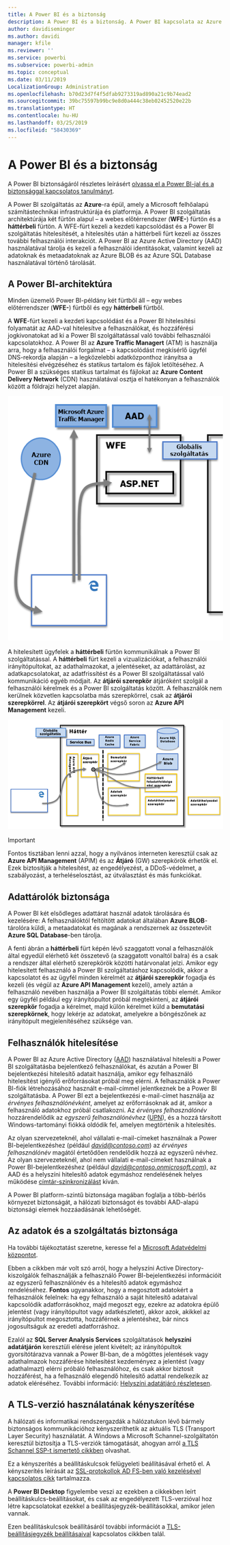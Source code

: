 ```yaml
---
title: A Power BI és a biztonság
description: A Power BI és a biztonság. A Power BI kapcsolata az Azure Active Directoryval és más Azure-szolgáltatásokkal. Ez a témakör egy részletesebb tanulmányra mutató hivatkozást is tartalmaz.
author: davidiseminger
ms.author: davidi
manager: kfile
ms.reviewer: ''
ms.service: powerbi
ms.subservice: powerbi-admin
ms.topic: conceptual
ms.date: 03/11/2019
LocalizationGroup: Administration
ms.openlocfilehash: b70d23d7f4f5dfab9273319ad890a21c9b74ead2
ms.sourcegitcommit: 39bc75597b99bc9e8d0a444c38eb02452520e22b
ms.translationtype: HT
ms.contentlocale: hu-HU
ms.lasthandoff: 03/25/2019
ms.locfileid: "58430369"
---
```

# <a name="power-bi-security"></a>A Power BI és a biztonság

A Power BI biztonságáról részletes leírásért [olvassa el a Power BI-jal és a biztonsággal kapcsolatos tanulmányt](whitepaper-powerbi-security.md).

A Power BI szolgáltatás az **Azure**-ra épül, amely a Microsoft felhőalapú számítástechnikai infrastruktúrája és platformja. A Power BI szolgáltatás architektúrája két fürtön alapul – a webes előtérrendszer (**WFE-**) fürtön és a **háttérbeli** fürtön. A WFE-fürt kezeli a kezdeti kapcsolódást és a Power BI szolgáltatás hitelesítését, a hitelesítés után a háttérbeli fürt kezeli az összes további felhasználói interakciót. A Power BI az Azure Active Directory (AAD) használatával tárolja és kezeli a felhasználói identitásokat, valamint kezeli az adatoknak és metaadatoknak az Azure BLOB és az Azure SQL Database használatával történő tárolását.

## <a name="power-bi-architecture"></a>A Power BI-architektúra

Minden üzemelő Power BI-példány két fürtből áll – egy webes előtérrendszer (**WFE-**) fürtből és egy **háttérbeli** fürtből.

A **WFE**-fürt kezeli a kezdeti kapcsolódást és a Power BI hitelesítési folyamatát az AAD-val hitelesítve a felhasználókat, és hozzáférési jogkivonatokat ad ki a Power BI szolgáltatással való további felhasználói kapcsolatokhoz. A Power BI az **Azure Traffic Managert** (ATM) is használja arra, hogy a felhasználói forgalmat – a kapcsolódást megkísérlő ügyfél DNS-rekordja alapján – a legközelebbi adatközponthoz irányítsa a hitelesítési elvégzéséhez és statikus tartalom és fájlok letöltéséhez. A Power BI a szükséges statikus tartalmat és fájlokat az **Azure Content Delivery Network** (CDN) használatával osztja el hatékonyan a felhasználók között a földrajzi helyzet alapján.

![](media/service-admin-power-bi-security/pbi_security_v2_wfe.png)

A hitelesített ügyfelek a **háttérbeli** fürtön kommunikálnak a Power BI szolgáltatással. A **háttérbeli** fürt kezeli a vizualizációkat, a felhasználói irányítópultokat, az adathalmazokat, a jelentéseket, az adattárolást, az adatkapcsolatokat, az adatfrissítést és a Power BI szolgáltatással való kommunikáció egyéb módjait. Az **átjárói szerepkör** átjáróként szolgál a felhasználói kérelmek és a Power BI szolgáltatás között. A felhasználók nem kerülnek közvetlen kapcsolatba más szerepkörrel, csak az **átjárói szerepkörrel**. Az **átjárói szerepkört** végső soron az **Azure API Management** kezeli.

![](media/service-admin-power-bi-security/pbi_security_v2_backend_updated.png)

> [!IMPORTANT]
> Fontos tisztában lenni azzal, hogy a nyilvános interneten keresztül csak az **Azure API Management** (APIM) és az **Átjáró** (GW) szerepkörök érhetők el. Ezek biztosítják a hitelesítést, az engedélyezést, a DDoS-védelmet, a szabályozást, a terheléselosztást, az útválasztást és más funkciókat.

## <a name="data-storage-security"></a>Adattárolók biztonsága

A Power BI két elsődleges adattárat használ adatok tárolására és kezelésére: A felhasználóktól feltöltött adatokat általában **Azure BLOB**-tárolóra küldi, a metaadatokat és magának a rendszernek az összetevőit **Azure SQL Database**-ben tárolja.

A fenti ábrán a **háttérbeli** fürt képén lévő szaggatott vonal a felhasználók által egyedül elérhető két összetevő (a szaggatott vonaltól balra) és a csak a rendszer által elérhető szerepkörök közötti határvonalat jelzi. Amikor egy hitelesített felhasználó a Power BI szolgáltatáshoz kapcsolódik, akkor a kapcsolatot és az ügyfél minden kérelmét az **átjárói szerepkör** fogadja és kezeli (és végül az **Azure API Management** kezeli), amely aztán a felhasználó nevében használja a Power BI szolgáltatás többi elemét. Amikor egy ügyfél például egy irányítópultot próbál megtekinteni, az **átjárói szerepkör** fogadja a kérelmet, majd külön kérelmet küld a **bemutatási szerepkörnek**, hogy lekérje az adatokat, amelyekre a böngészőnek az irányítópult megjelenítéséhez szüksége van.

## <a name="user-authentication"></a>Felhasználók hitelesítése

A Power BI az Azure Active Directory ([AAD](http://azure.microsoft.com/services/active-directory/)) használatával hitelesíti a Power BI szolgáltatásba bejelentkező felhasználókat, és azután a Power BI bejelentkezési hitelesítő adatait használja, amikor egy felhasználó hitelesítést igénylő erőforrásokat próbál meg elérni. A felhasználók a Power BI-fiók létrehozásához használt e-mail-címmel jelentkeznek be a Power BI szolgáltatásba. A Power BI ezt a bejelentkezési e-mail-címet használja az *érvényes felhasználónévként*, amelyet az erőforrásoknak ad át, amikor a felhasználó adatokhoz próbál csatlakozni. Az *érvényes felhasználónév* hozzárendelődik az *egyszerű felhasználónévhez* ([UPN](https://msdn.microsoft.com/library/windows/desktop/aa380525\(v=vs.85\).aspx)), és a hozzá társított Windows-tartományi fiókká oldódik fel, amelyen megtörténik a hitelesítés.

Az olyan szervezeteknél, ahol vállalati e-mail-címeket használnak a Power BI-bejelentkezéshez (például <em>david@contoso.com</em>) az *érvényes felhasználónév* magától értetődően rendelődik hozzá az egyszerű névhez. Az olyan szervezeteknél, ahol nem vállalati e-mail-címeket használnak a Power BI-bejelentkezéshez (például <em>david@contoso.onmicrosoft.com</em>), az AAD és a helyszíni hitelesítő adatok egymáshoz rendelésének helyes működése [címtár-szinkronizálást](https://technet.microsoft.com/library/jj573653.aspx) kíván.

A Power BI platform-szintű biztonsága magában foglalja a több-bérlős környezet biztonságát, a hálózati biztonságot és további AAD-alapú biztonsági elemek hozzáadásának lehetőségét.

## <a name="data-and-service-security"></a>Az adatok és a szolgáltatás biztonsága

Ha további tájékoztatást szeretne, keresse fel a [Microsoft Adatvédelmi központot](https://www.microsoft.com/trustcenter).

Ebben a cikkben már volt szó arról, hogy a helyszíni Active Directory-kiszolgálók felhasználják a felhasználó Power BI-bejelentkezési információit az egyszerű felhasználónév és a hitelesítő adatok egymáshoz rendeléséhez. **Fontos** ugyanakkor, hogy a megosztott adatokért a felhasználók felelnek: ha egy felhasználó a saját hitelesítő adataival kapcsolódik adatforrásokhoz, majd megoszt egy, ezekre az adatokra épülő jelentést (vagy irányítópultot vagy adatkészletet), akkor azok, akikkel az irányítópultot megosztotta, hozzáférnek a jelentéshez, bár nincs jogosultságuk az eredeti adatforráshoz.

Ezalól az **SQL Server Analysis Services** szolgáltatások **helyszíni adatátjárón** keresztüli elérése jelent kivételt; az irányítópultok gyorsítótárazva vannak a Power BI-ban, de a mögöttes jelentések vagy adathalmazok hozzáférése hitelesítést kezdeményez a jelentést (vagy adathalmazt) elérni próbáló felhasználóhoz, és csak akkor biztosít hozzáférést, ha a felhasználó elegendő hitelesítő adattal rendelkezik az adatok eléréséhez. További információ: [Helyszíni adatátjáró részletesen](service-gateway-onprem-indepth.md).

## <a name="enforcing-tls-version-usage"></a>A TLS-verzió használatának kényszerítése

A hálózati és informatikai rendszergazdák a hálózatukon lévő bármely biztonságos kommunikációhoz kényszeríthetik az aktuális TLS (Transport Layer Security) használatát. A Windows a Microsoft Schannel-szolgáltatón keresztül biztosítja a TLS-verziók támogatását, ahogyan arról [a TLS Schannel SSP-t ismertető cikkben](https://docs.microsoft.com/windows/desktop/SecAuthN/protocols-in-tls-ssl--schannel-ssp-) olvashat.

Ez a kényszerítés a beállításkulcsok felügyeleti beállításával érhető el. A kényszerítés leírását az [SSL-protokollok AD FS-ben való kezelésével kapcsolatos cikk](https://docs.microsoft.com/windows-server/identity/ad-fs/operations/manage-ssl-protocols-in-ad-fs) tartalmazza. 

A **Power BI Desktop** figyelembe veszi az ezekben a cikkekben leírt beállításkulcs-beállításokat, és csak az engedélyezett TLS-verzióval hoz létre kapcsolatokat ezekkel a beállításjegyzék-beállításokkal, amikor jelen vannak.

Ezen beállításkulcsok beállításáról további információt a [TLS-beállításjegyzék beállításaival](https://docs.microsoft.com/windows-server/security/tls/tls-registry-settings) kapcsolatos cikkben talál.
